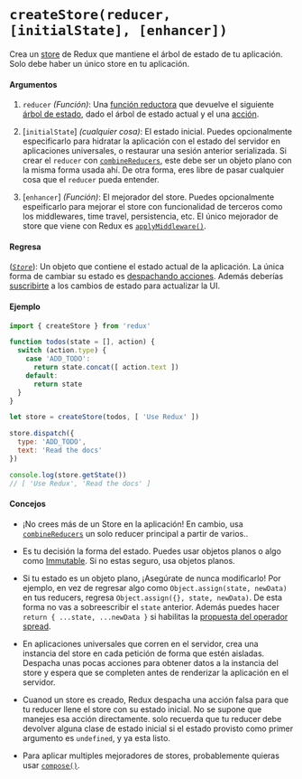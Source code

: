 # `createStore(reducer, [initialState], [enhancer])`
Crea un [store](../glosario.md#Store) de Redux que mantiene el árbol de estado de tu aplicación. Solo debe haber un único store en tu aplicación.

#### Argumentos
1. `reducer` *(Función)*: Una [función reductora](../glosario.md#Reducer) que devuelve el siguiente [árbol de estado](../glosario.md#Estado), dado el árbol de estado actual y el una [acción](../glosario.md#Acción).

2. [`initialState`] *(cualquier cosa)*: El estado inicial. Puedes opcionalmente especificarlo para hidratar la aplicación con el estado del servidor en aplicaciones universales, o restaurar una sesión anterior serializada. Si crear el `reducer` con [`combineReducers`](combine-reducers.md), este debe ser un objeto plano con la misma forma usada ahí. De otra forma, eres libre de pasar cualquier cosa que el `reducer` pueda entender.

3. [`enhancer`] *(Función)*: El mejorador del store. Puedes opcionalmente espeificarlo para mejorar el store con funcionalidad de terceros como los middlewares, time travel, persistencia, etc. El único mejorador de store que viene con Redux es [`applyMiddleware()`](./apply-middleware.md).

#### Regresa

([*`Store`*](./Store.md)): Un objeto que contiene el estado actual de la aplicación. La única forma de cambiar su estado es [despachando acciones](./Store.md#dispatch). Además deberías [suscribirte](./Store.md#subscribe) a los cambios de estado para actualizar la UI.

#### Ejemplo

```js
import { createStore } from 'redux'

function todos(state = [], action) {
  switch (action.type) {
    case 'ADD_TODO':
      return state.concat([ action.text ])
    default:
      return state
  }
}

let store = createStore(todos, [ 'Use Redux' ])

store.dispatch({
  type: 'ADD_TODO',
  text: 'Read the docs'
})

console.log(store.getState())
// [ 'Use Redux', 'Read the docs' ]
```

#### Concejos

* ¡No crees más de un Store en la aplicación! En cambio, usa [`combineReducers`](./combine-reducers.md) un solo reducer principal a partir de varios..

* Es tu decisión la forma del estado. Puedes usar objetos planos o algo como [Immutable](http://facebook.github.io/immutable-js/). Si no estas seguro, usa objetos planos.

* Si tu estado es un objeto plano, ¡Asegúrate de nunca modificarlo! Por ejemplo, en vez de regresar algo como `Object.assign(state, newData)` en tus reducers, regresa `Object.assign({}, state, newData)`. De esta forma no vas a sobreescribir el `state` anterior. Además puedes hacer `return { ...state, ...newData }` si habilitas la [propuesta del operador spread](../recipes/using-object-spread-operator.md).

* En aplicaciones universales que corren en el servidor, crea una instancia del store en cada petición de forma que estén aisladas. Despacha unas pocas acciones para obtener datos a la instancia del store y espera que se completen antes de renderizar la aplicación en el servidor.

* Cuanod un store es creado, Redux despacha una acción falsa para que tu reducer llene el store con su estado inicial. No se supone que manejes esa acción directamente. solo recuerda que tu reducer debe devolver alguna clase de estado inicial si el estado provisto como primer argumento es `undefined`, y ya esta listo.

* Para aplicar multiples mejoradores de stores, probablemente quieras usar [`compose()`](./compose.md).

